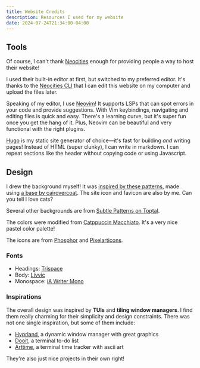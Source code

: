 ```yaml
---
title: Website Credits
description: Resources I used for my website
date: 2024-07-24T21:34:00-04:00
---
```


## Tools

Of course, I can't thank [Neocities][t1] enough for providing people a way to host their website!

I used their built-in editor at first, but switched to my preferred editor. It's thanks to the [Neocities CLI][t2] that I can edit this website on my computer and upload the files later.

Speaking of my editor, I use [Neovim][t3]! It supports LSPs that can spot errors in your code and provide suggestions. With Vim keybindings, navigating and editing files is quick and easy. There's a learning curve, but it's super fun once you get the hang of it. Plus, Neovim can be beautiful and very functional with the right plugins.

[Hugo][t4] is my static site generator of choice—it's fast for building *and* writing pages! Instead of HTML (super clunky), I can write in markdown. I can repeat sections like the header without copying code or using Javascript.

[t1]: https://neocities.org
[t2]: https://neocities.org/cli
[t3]: https://github.com/neovim/neovim
[t4]: https://gohugo.io

## Design

I drew the background myself! It was [inspired by these patterns](https://nonexistentfandomsfandom.neocities.org/graphics/backgrounds), made using [a base by cairovercoat](https://cairovercoat.tumblr.com/tagged/pixel+pattern). The site icon and favicon are also by me. Can you tell I love cats?

Several other backgrounds are from
[Subtle Patterns on Toptal](https://www.toptal.com/designers/subtlepatterns).

The colors were modified from [Catppuccin Macchiato](https://catppuccin.com). It's a very nice pastel color palette!

The icons are from [Phosphor](https://phosphoricons.com) and [Pixelarticons](https://pixelarticons.com).

### Fonts

- Headings: [Trispace][f1]
- Body: [Livvic][f2]
- Monospace: [iA Writer Mono][f3]

[f1]: https://etceteratype.co/trispace
[f2]: https://fonts.google.com/specimen/Livvic
[f3]: https://github.com/iaolo/iA-Fonts

### Inspirations

The overall design was inspired by **TUIs** and **tiling window managers**. I find them really charming for their simplicity and design constraints. There was not one single inspiration, but some of them include:

- [Hyprland][i1], a dynamic window manager with great graphics
- [Dooit][i2], a terminal to-do list
- [Arttime][i3], a terminal time tracker with ascii art

[i1]: https://hyprland.org
[i2]: https://github.com/kraanzu/dooit
[i3]: https://github.com/poetaman/arttime

They're also just nice projects in their own right!
